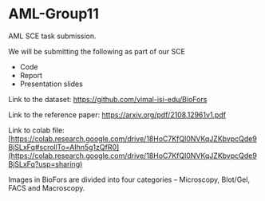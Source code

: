 # AML-Group11
AML SCE task submission. 

We will be submitting the following as part of our SCE
- Code
- Report
- Presentation slides

Link to the dataset: https://github.com/vimal-isi-edu/BioFors

Link to the reference paper: https://arxiv.org/pdf/2108.12961v1.pdf

Link to colab file: [https://colab.research.google.com/drive/18HoC7KfQl0NVKqJZKbvpcQde9BjSLxFq#scrollTo=AIhn5g1zQfR0](https://colab.research.google.com/drive/18HoC7KfQl0NVKqJZKbvpcQde9BjSLxFq?usp=sharing)

Images in BioFors are divided into four categories – Microscopy, Blot/Gel, FACS and Macroscopy.
